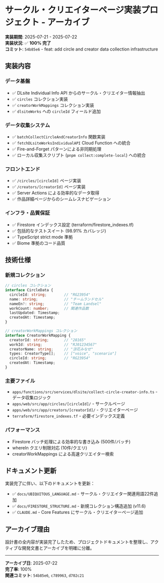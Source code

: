 # サークル・クリエイターページ実装プロジェクト - アーカイブ

**実装期間**: 2025-07-21 - 2025-07-22  
**実装状況**: ✅ **100% 完了**  
**コミット**: `54b85e6` - feat: add circle and creator data collection infrastructure

## 実装内容

### データ基盤
- ✅ DLsite Individual Info API からのサークル・クリエイター情報抽出
- ✅ `circles` コレクション実装
- ✅ `creatorWorkMappings` コレクション実装
- ✅ `dlsiteWorks` への `circleId` フィールド追加

### データ収集システム
- ✅ `batchCollectCircleAndCreatorInfo` 関数実装
- ✅ `fetchDLsiteWorksIndividualAPI` Cloud Function への統合
- ✅ Fire-and-Forget パターンによる非同期処理
- ✅ ローカル収集スクリプト (`pnpm collect:complete-local`) への統合

### フロントエンド
- ✅ `/circles/[circleId]` ページ実装
- ✅ `/creators/[creatorId]` ページ実装
- ✅ Server Actions による効率的なデータ取得
- ✅ 作品詳細ページからのシームレスナビゲーション

### インフラ・品質保証
- ✅ Firestore インデックス設定 (terraform/firestore_indexes.tf)
- ✅ 包括的なテストスイート (98.91% カバレッジ)
- ✅ TypeScript strict mode 準拠
- ✅ Biome 準拠のコード品質

## 技術仕様

### 新規コレクション
```typescript
// circles コレクション
interface CircleData {
  circleId: string;        // "RG23954"
  name: string;            // "チームランドセル"
  nameEn?: string;         // "Team Landsel"
  workCount: number;       // 関連作品数
  lastUpdated: Timestamp;
  createdAt: Timestamp;
}

// creatorWorkMappings コレクション
interface CreatorWorkMapping {
  creatorId: string;       // "28165"
  workId: string;          // "RJ01234567"
  creatorName: string;     // "涼花みなせ"
  types: CreatorType[];    // ["voice", "scenario"]
  circleId: string;        // "RG23954"
  createdAt: Timestamp;
}
```

### 主要ファイル
- `apps/functions/src/services/dlsite/collect-circle-creator-info.ts` - データ収集ロジック
- `apps/web/src/app/circles/[circleId]/` - サークルページ
- `apps/web/src/app/creators/[creatorId]/` - クリエイターページ
- `terraform/firestore_indexes.tf` - 必要インデックス定義

### パフォーマンス
- Firestore バッチ処理による効率的な書き込み (500件/バッチ)
- whereIn クエリ制限対応 (10件/クエリ)
- creatorWorkMappings による高速クリエイター検索

## ドキュメント更新

実装完了に伴い、以下のドキュメントを更新：

- ✅ `docs/UBIQUITOUS_LANGUAGE.md` - サークル・クリエイター関連用語22件追加
- ✅ `docs/FIRESTORE_STRUCTURE.md` - 新規コレクション構造追加 (v11.6)
- ✅ `CLAUDE.md` - Core Features にサークル・クリエイターページ追加

## アーカイブ理由

設計書の全内容が実装完了したため、プロジェクトドキュメントを整理し、アクティブな開発文書とアーカイブを明確に分離。

---

**アーカイブ日**: 2025-07-22  
**完了率**: 100%  
**関連コミット**: `54b85e6`, `c789963`, `d702c21`